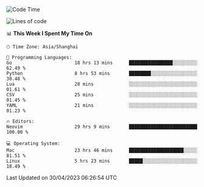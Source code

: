 <!--START_SECTION:waka-->
![Code Time](http://img.shields.io/badge/Code%20Time-1%2C334%20hrs%2019%20mins-blue)

![Lines of code](https://img.shields.io/badge/From%20Hello%20World%20I%27ve%20Written-269.3%20thousand%20lines%20of%20code-blue)

📊 **This Week I Spent My Time On** 

```text
🕑︎ Time Zone: Asia/Shanghai

💬 Programming Languages: 
Go                       18 hrs 13 mins      ████████████████░░░░░░░░░   62.49 % 
Python                   8 hrs 53 mins       ████████░░░░░░░░░░░░░░░░░   30.48 % 
Lua                      28 mins             ░░░░░░░░░░░░░░░░░░░░░░░░░   01.61 % 
CSV                      25 mins             ░░░░░░░░░░░░░░░░░░░░░░░░░   01.45 % 
YAML                     21 mins             ░░░░░░░░░░░░░░░░░░░░░░░░░   01.23 % 

🔥 Editors: 
Neovim                   29 hrs 9 mins       █████████████████████████   100.00 % 

💻 Operating System: 
Mac                      23 hrs 46 mins      ████████████████████░░░░░   81.51 % 
Linux                    5 hrs 23 mins       █████░░░░░░░░░░░░░░░░░░░░   18.49 % 
```


 Last Updated on 30/04/2023 06:26:54 UTC
<!--END_SECTION:waka-->
